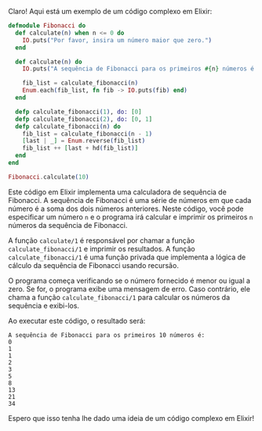 Claro! Aqui está um exemplo de um código complexo em Elixir:

```elixir
defmodule Fibonacci do
  def calculate(n) when n <= 0 do
    IO.puts("Por favor, insira um número maior que zero.")
  end

  def calculate(n) do
    IO.puts("A sequência de Fibonacci para os primeiros #{n} números é:")

    fib_list = calculate_fibonacci(n)
    Enum.each(fib_list, fn fib -> IO.puts(fib) end)
  end

  defp calculate_fibonacci(1), do: [0]
  defp calculate_fibonacci(2), do: [0, 1]
  defp calculate_fibonacci(n) do
    fib_list = calculate_fibonacci(n - 1)
    [last | _] = Enum.reverse(fib_list)
    fib_list ++ [last + hd(fib_list)]
  end
end

Fibonacci.calculate(10)
```

Este código em Elixir implementa uma calculadora de sequência de Fibonacci. A sequência de Fibonacci é uma série de números em que cada número é a soma dos dois números anteriores. Neste código, você pode especificar um número `n` e o programa irá calcular e imprimir os primeiros `n` números da sequência de Fibonacci.

A função `calculate/1` é responsável por chamar a função `calculate_fibonacci/1` e imprimir os resultados. A função `calculate_fibonacci/1` é uma função privada que implementa a lógica de cálculo da sequência de Fibonacci usando recursão.

O programa começa verificando se o número fornecido é menor ou igual a zero. Se for, o programa exibe uma mensagem de erro. Caso contrário, ele chama a função `calculate_fibonacci/1` para calcular os números da sequência e exibi-los.

Ao executar este código, o resultado será:

```
A sequência de Fibonacci para os primeiros 10 números é:
0
1
1
2
3
5
8
13
21
34
```

Espero que isso tenha lhe dado uma ideia de um código complexo em Elixir!